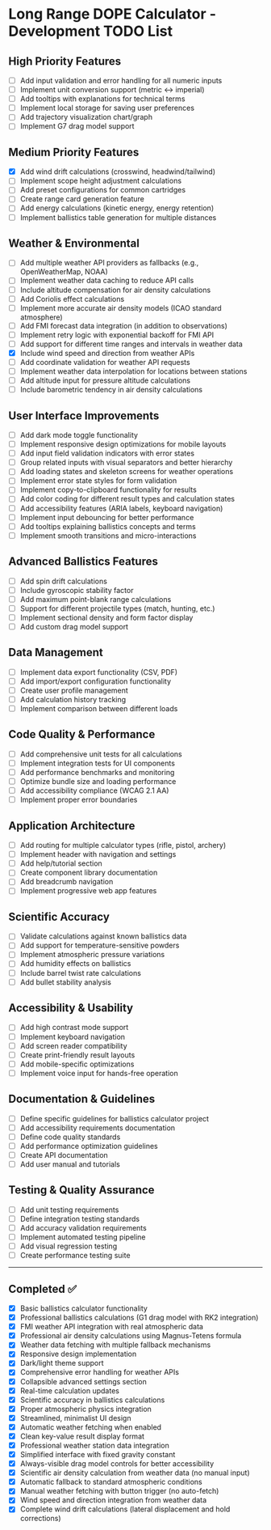 # Long Range DOPE Calculator - Development TODO List

## High Priority Features
- [ ] Add input validation and error handling for all numeric inputs
- [ ] Implement unit conversion support (metric ↔ imperial)
- [ ] Add tooltips with explanations for technical terms
- [ ] Implement local storage for saving user preferences
- [ ] Add trajectory visualization chart/graph
- [ ] Implement G7 drag model support

## Medium Priority Features
- [x] Add wind drift calculations (crosswind, headwind/tailwind)
- [ ] Implement scope height adjustment calculations
- [ ] Add preset configurations for common cartridges
- [ ] Create range card generation feature
- [ ] Add energy calculations (kinetic energy, energy retention)
- [ ] Implement ballistics table generation for multiple distances

## Weather & Environmental
- [ ] Add multiple weather API providers as fallbacks (e.g., OpenWeatherMap, NOAA)
- [ ] Implement weather data caching to reduce API calls
- [ ] Include altitude compensation for air density calculations
- [ ] Add Coriolis effect calculations
- [ ] Implement more accurate air density models (ICAO standard atmosphere)
- [ ] Add FMI forecast data integration (in addition to observations)
- [ ] Implement retry logic with exponential backoff for FMI API
- [ ] Add support for different time ranges and intervals in weather data
- [x] Include wind speed and direction from weather APIs
- [ ] Add coordinate validation for weather API requests
- [ ] Implement weather data interpolation for locations between stations
- [ ] Add altitude input for pressure altitude calculations
- [ ] Include barometric tendency in air density calculations

## User Interface Improvements
- [ ] Add dark mode toggle functionality
- [ ] Implement responsive design optimizations for mobile layouts
- [ ] Add input field validation indicators with error states
- [ ] Group related inputs with visual separators and better hierarchy
- [ ] Add loading states and skeleton screens for weather operations
- [ ] Implement error state styles for form validation
- [ ] Implement copy-to-clipboard functionality for results
- [ ] Add color coding for different result types and calculation states
- [ ] Add accessibility features (ARIA labels, keyboard navigation)
- [ ] Implement input debouncing for better performance
- [ ] Add tooltips explaining ballistics concepts and terms
- [ ] Implement smooth transitions and micro-interactions

## Advanced Ballistics Features
- [ ] Add spin drift calculations
- [ ] Include gyroscopic stability factor
- [ ] Add maximum point-blank range calculations
- [ ] Support for different projectile types (match, hunting, etc.)
- [ ] Implement sectional density and form factor display
- [ ] Add custom drag model support

## Data Management
- [ ] Implement data export functionality (CSV, PDF)
- [ ] Add import/export configuration functionality
- [ ] Create user profile management
- [ ] Add calculation history tracking
- [ ] Implement comparison between different loads

## Code Quality & Performance
- [ ] Add comprehensive unit tests for all calculations
- [ ] Implement integration tests for UI components
- [ ] Add performance benchmarks and monitoring
- [ ] Optimize bundle size and loading performance
- [ ] Add accessibility compliance (WCAG 2.1 AA)
- [ ] Implement proper error boundaries

## Application Architecture
- [ ] Add routing for multiple calculator types (rifle, pistol, archery)
- [ ] Implement header with navigation and settings
- [ ] Add help/tutorial section
- [ ] Create component library documentation
- [ ] Add breadcrumb navigation
- [ ] Implement progressive web app features

## Scientific Accuracy
- [ ] Validate calculations against known ballistics data
- [ ] Add support for temperature-sensitive powders
- [ ] Implement atmospheric pressure variations
- [ ] Add humidity effects on ballistics
- [ ] Include barrel twist rate calculations
- [ ] Add bullet stability analysis

## Accessibility & Usability
- [ ] Add high contrast mode support
- [ ] Implement keyboard navigation
- [ ] Add screen reader compatibility
- [ ] Create print-friendly result layouts
- [ ] Add mobile-specific optimizations
- [ ] Implement voice input for hands-free operation

## Documentation & Guidelines
- [ ] Define specific guidelines for ballistics calculator project
- [ ] Add accessibility requirements documentation
- [ ] Define code quality standards
- [ ] Add performance optimization guidelines
- [ ] Create API documentation
- [ ] Add user manual and tutorials

## Testing & Quality Assurance
- [ ] Add unit testing requirements
- [ ] Define integration testing standards
- [ ] Add accuracy validation requirements
- [ ] Implement automated testing pipeline
- [ ] Add visual regression testing
- [ ] Create performance testing suite

---

## Completed ✅
- [x] Basic ballistics calculator functionality
- [x] Professional ballistics calculations (G1 drag model with RK2 integration)
- [x] FMI weather API integration with real atmospheric data
- [x] Professional air density calculations using Magnus-Tetens formula
- [x] Weather data fetching with multiple fallback mechanisms
- [x] Responsive design implementation
- [x] Dark/light theme support
- [x] Comprehensive error handling for weather APIs
- [x] Collapsible advanced settings section
- [x] Real-time calculation updates
- [x] Scientific accuracy in ballistics calculations
- [x] Proper atmospheric physics integration
- [x] Streamlined, minimalist UI design
- [x] Automatic weather fetching when enabled
- [x] Clean key-value result display format
- [x] Professional weather station data integration
- [x] Simplified interface with fixed gravity constant
- [x] Always-visible drag model controls for better accessibility
- [x] Scientific air density calculation from weather data (no manual input)
- [x] Automatic fallback to standard atmospheric conditions
- [x] Manual weather fetching with button trigger (no auto-fetch)
- [x] Wind speed and direction integration from weather data
- [x] Complete wind drift calculations (lateral displacement and hold corrections)